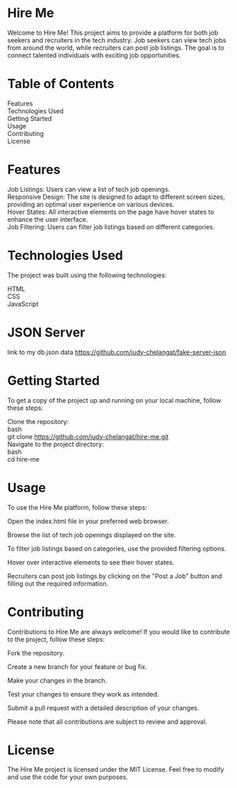 # Hire Me
Welcome to Hire Me! This project aims to provide a platform for both job seekers and recruiters in the tech industry. Job seekers can view tech jobs from around the world, while recruiters can post job listings. The goal is to connect talented individuals with exciting job opportunities.

# Table of Contents
Features <br>
Technologies Used <br>
Getting Started <br>
Usage <br>
Contributing <br>
License <br>

 # Features
Job Listings: Users can view a list of tech job openings. <br>
Responsive Design: The site is designed to adapt to different screen sizes, providing an optimal user experience on various devices. <br>
Hover States: All interactive elements on the page have hover states to enhance the user interface. <br>
Job Filtering: Users can filter job listings based on different categories. <br>

# Technologies Used
The project was built using the following technologies: <br>

HTML <br>
CSS <br>
JavaScript <br>

# JSON Server 
link to my db.json data <https://github.com/judy-chelangat/fake-server-json> <br>
# Getting Started
To get a copy of the project up and running on your local machine, follow these steps: <br>

Clone the repository: <br>
bash <br>
git clone <https://github.com/judy-chelangat/hire-me.git> <br>
Navigate to the project directory: <br>
bash <br>
cd hire-me  <br>
# Usage
To use the Hire Me platform, follow these steps: <br>

Open the index.html file in your preferred web browser. <br>

Browse the list of tech job openings displayed on the site. <br>

To filter job listings based on categories, use the provided filtering options. <br>

Hover over interactive elements to see their hover states. <br>

Recruiters can post job listings by clicking on the "Post a Job" button and filling out the required information. <br>

# Contributing
Contributions to Hire Me are always welcome! If you would like to contribute to the project, follow these steps: <br>

Fork the repository. <br>

Create a new branch for your feature or bug fix. <br>

Make your changes in the branch. <br>

Test your changes to ensure they work as intended. <br>

Submit a pull request with a detailed description of your changes. <br>

Please note that all contributions are subject to review and approval. <br>

# License
The Hire Me project is licensed under the MIT License. Feel free to modify and use the code for your own purposes.